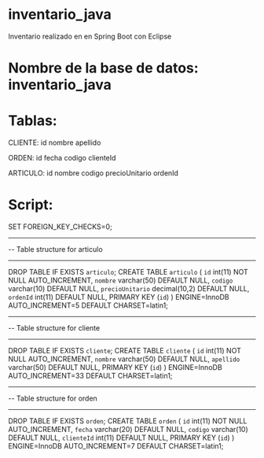 # inventario_java
Inventario realizado en en Spring Boot con Eclipse

# Nombre de la base de datos: inventario_java
 
# Tablas:

CLIENTE:
id
nombre
apellido

ORDEN:
id
fecha
codigo
clienteId

ARTICULO:
id
nombre
codigo
precioUnitario
ordenId


# Script:
SET FOREIGN_KEY_CHECKS=0;

-- ----------------------------
-- Table structure for articulo
-- ----------------------------
DROP TABLE IF EXISTS `articulo`;
CREATE TABLE `articulo` (
  `id` int(11) NOT NULL AUTO_INCREMENT,
  `nombre` varchar(50) DEFAULT NULL,
  `codigo` varchar(10) DEFAULT NULL,
  `precioUnitario` decimal(10,2) DEFAULT NULL,
  `ordenId` int(11) DEFAULT NULL,
  PRIMARY KEY (`id`)
) ENGINE=InnoDB AUTO_INCREMENT=5 DEFAULT CHARSET=latin1;

-- ----------------------------
-- Table structure for cliente
-- ----------------------------
DROP TABLE IF EXISTS `cliente`;
CREATE TABLE `cliente` (
  `id` int(11) NOT NULL AUTO_INCREMENT,
  `nombre` varchar(50) DEFAULT NULL,
  `apellido` varchar(50) DEFAULT NULL,
  PRIMARY KEY (`id`)
) ENGINE=InnoDB AUTO_INCREMENT=33 DEFAULT CHARSET=latin1;

-- ----------------------------
-- Table structure for orden
-- ----------------------------
DROP TABLE IF EXISTS `orden`;
CREATE TABLE `orden` (
  `id` int(11) NOT NULL AUTO_INCREMENT,
  `fecha` varchar(20) DEFAULT NULL,
  `codigo` varchar(10) DEFAULT NULL,
  `clienteId` int(11) DEFAULT NULL,
  PRIMARY KEY (`id`)
) ENGINE=InnoDB AUTO_INCREMENT=7 DEFAULT CHARSET=latin1;
